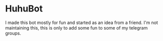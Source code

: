 # HuhuBot 

I made this bot mostly for fun and started as an idea from a friend.
I'm not maintaining this, this is only to add some fun to some of 
my telegram groups.
